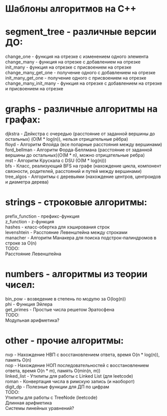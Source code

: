 # Шаблоны алгоритмов на C++

# segment_tree - различные версии ДО:
change_one - функция на отрезке с изменением одного элемента <br>
change_many - функция на отрезке с добавлением на отрезке <br>
init_many - функция на отрезке с присвоением на отрезке <br>
change_many_get_one - получение одного с добавлением на отрезке <br>
init_many_get_one - получение одного с присвоением на отрезке <br>
change_many_init_many - функция на отрезке с добавлением на отрезке и присвоением на отрезке <br>

# graphs - различные алгоритмы на графах:
djkstra - Дейкстра с очередью (расстояние от заданной вершины до остальных) (O(M * log(n)), нельзя отрицательные рёбра)<br>
floyd - Алгоритм Флойда (все попарные расстояния между вершинами)<br>
ford_bellman - Алгоритм Форда-Беллмана (расстояние от заданной вершины до остальных)(O(M * n), можно отрицательные ребра)<br>
mst - Алгоритм Крускала с DSU (O(M * log(n))) <br>
bfs - Класс, реализующий BFS на графе (нахождение цикла, компонент связности, родителей, расстояний и путей между вершинами) <br>
tree_algos - Алгоритмы с деревьями (нахождение центров, центроидов и диаметра дерева)

# strings - строковые алгоритмы:
prefix_function - префикс-функция<br>
z_function - z-функция<br>
hashes - класс-обертка для хэширования строк <br>
levenshtein - Расстояние Левенштейна между строками <br>
manacher - Алгоритм Манакера для поиска подстрок-палиндромов в строке за O(n) <br>
TODO: <br>
Расстояние Левенштейна <br>

# numbers - алгоритмы из теории чисел:
bin_pow - возведение в степень по модулю за O(log(n))<br>
phi - Функция Эйлера<br>
get_primes - Простые числа решетом Эратосфена <br>
TODO:<br>
Модульная арифметика? <br>

# other - прочие алгоритмы:
nvp - Нахождение НВП с восстановлением ответа, время O(n * log(n)), память O(n)<br>
nop - Нахождение НОП последовательностей с восстановлением ответа, время O(n * m), память O(min(n, m)) <br>
linked_list - Утилиты для работы с Linked List (для leetcode) <br>
roman - Конвертация числа в римскую запись (и наоборот) <br>
digit_dp - Полезные функции для ДП по цифрам <br>
TODO: <br>
Утилиты для работы с TreeNode (leetcode) <br>
Длинная арифметика <br>
Системы линейных уравнений? <br>
